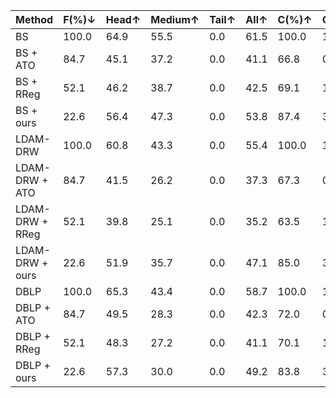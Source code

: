 | Method                          | F(%)↓ | Head↑ | Medium↑ | Tail↑ | All↑ | C(%)↑ | C/F↑ |
|---------------------------------|-------|-------|---------|-------|------|-------|------|
| BS                              | 100.0 |  64.9 |  55.5   |  0.0  | 61.5 | 100.0 |  1.0 |
| BS + ATO                        |  84.7 |  45.1 |  37.2   |  0.0  | 41.1 |  66.8 |  0.8 |
| BS + RReg                       |  52.1 |  46.2 |  38.7   |  0.0  | 42.5 |  69.1 |  1.3 |
| BS + ours                       |  22.6 |  56.4 |  47.3   |  0.0  | 53.8 |  87.4 |  3.8 |
| LDAM-DRW                        | 100.0 |  60.8 |  43.3   |  0.0  | 55.4 | 100.0 |  1.0 |
| LDAM-DRW + ATO                  |  84.7 |  41.5 |  26.2   |  0.0  | 37.3 |  67.3 |  0.8 |
| LDAM-DRW + RReg                 |  52.1 |  39.8 |  25.1   |  0.0  | 35.2 |  63.5 |  1.2 |
| LDAM-DRW + ours                 |  22.6 |  51.9 |  35.7   |  0.0  | 47.1 |  85.0 |  3.7 |
| DBLP                            | 100.0 |  65.3 |  43.4   |  0.0  | 58.7 | 100.0 |  1.0 |
| DBLP + ATO                      |  84.7 |  49.5 |  28.3   |  0.0  | 42.3 |  72.0 |  0.9 |
| DBLP + RReg                     |  52.1 |  48.3 |  27.2   |  0.0  | 41.1 |  70.1 |  1.3 |
| DBLP + ours                     |  22.6 |  57.3 |  30.0   |  0.0  | 49.2 |  83.8 |  3.7 |
